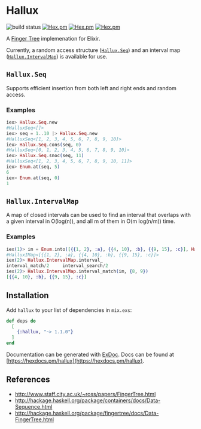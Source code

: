 # Hallux

![build status](https://travis-ci.org/thalesmg/hallux.svg?branch=master)
[![Hex.pm](https://img.shields.io/hexpm/v/hallux.svg)](http://hex.pm/packages/hallux)
[![Hex.pm](https://img.shields.io/hexpm/dt/hallux.svg)](https://hex.pm/packages/hallux)
[![Hex.pm](https://img.shields.io/hexpm/dw/hallux.svg)](https://hex.pm/packages/hallux)

A [Finger Tree](http://www.staff.city.ac.uk/~ross/papers/FingerTree.html) implemenation for Elixir.

Currently, a random access structure
([`Hallux.Seq`](https://hexdocs.pm/hallux/Hallux.Seq.html)) and an interval map
([`Hallux.IntervalMap`](https://hexdocs.pm/hallux/Hallux.IntervalMap.html)) is available for
use.

## `Hallux.Seq`

Supports efficient insertion from both left and right ends and random
access.

### Examples

```elixir
iex> Hallux.Seq.new
#HalluxSeq<[]>
iex> seq = 1..10 |> Hallux.Seq.new
#HalluxSeq<[1, 2, 3, 4, 5, 6, 7, 8, 9, 10]>
iex> Hallux.Seq.cons(seq, 0)
#HalluxSeq<[0, 1, 2, 3, 4, 5, 6, 7, 8, 9, 10]>
iex> Hallux.Seq.snoc(seq, 11)
#HalluxSeq<[1, 2, 3, 4, 5, 6, 7, 8, 9, 10, 11]>
iex> Enum.at(seq, 5)
6
iex> Enum.at(seq, 0)
1
```

## `Hallux.IntervalMap`

A map of closed intervals can be used to find an interval that
overlaps with a given interval in O(log(n)), and all m of them in
O(m log(n/m)) time.

### Examples

```elixir
iex(1)> im = Enum.into([{{1, 2}, :a}, {{4, 10}, :b}, {{9, 15}, :c}], Hallux.IntervalMap.new())
#HalluxIMap<[{{1, 2}, :a}, {{4, 10}, :b}, {{9, 15}, :c}]>
iex(2)> Hallux.IntervalMap.interval_
interval_match/2     interval_search/2
iex(2)> Hallux.IntervalMap.interval_match(im, {8, 9})
[{{4, 10}, :b}, {{9, 15}, :c}]
```

## Installation

Add `hallux` to your list of dependencies in `mix.exs`:

```elixir
def deps do
  [
    {:hallux, "~> 1.1.0"}
  ]
end
```

Documentation can be generated with [ExDoc](https://github.com/elixir-lang/ex_doc). Docs can
be found at [https://hexdocs.pm/hallux](https://hexdocs.pm/hallux).

## References

- http://www.staff.city.ac.uk/~ross/papers/FingerTree.html
- http://hackage.haskell.org/package/containers/docs/Data-Sequence.html
- http://hackage.haskell.org/package/fingertree/docs/Data-FingerTree.html
